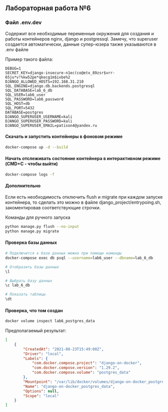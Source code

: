 ## Лабораторная работа №6

### Файл .env.dev
Содержит все необходимые переменные окружения для создания и работы контейнеров nginx, django и postgressql. Замечу, что superuser создается автоматически, данные супер-юзера также указываются в .env файле

Пример такого файла:
```
DEBUG=1
SECRET_KEY=django-insecure-n1ec(co@etx_89zsr$vrr-65ju*v!%kw52pe*qkecg1m$ixbe%2
DJANGO_ALLOWED_HOSTS=192.168.31.210
SQL_ENGINE=django.db.backends.postgresql
SQL_DATABASE=lab_6_db
SQL_USER=lab6_user
SQL_PASSWORD=lab6_password
SQL_HOST=db
SQL_PORT=5432
DATABASE=postgres
DJANGO_SUPERUSER_USERNAME=kali
DJANGO_SUPERUSER_PASSWORD=kali
DJANGO_SUPERUSER_EMAIL=patison4@yandex.ru
```

#### Скачать и запустить контейнеры в фоновом режиме
```sh
docker-compose up -d --build 
```

#### Начать отслеживать состояние контейнера в интерактивном режиме (CMD+C - чтобы выйти)
```sh
docker-compose logs -f 
```


#### Дополнительно
Если есть необходимость отключить flush и migrate при каждом запуске контейнера, то сделать это можно в файле django_project/entrypoing.sh, закоментировав соответствующие строчки.

Команды для ручного запуска
```sh
python manage.py flush --no-input
python manage.py migrate
```

#### Проверка базы данных
```sh
# Подключится к базе данных можно при помощи команды
docker-compose exec db psql --username=lab6_user --dbname=lab_6_db

# Отобразить базы данных
\l

# Выбрать базу данных
\c lab_6_db

# Показать таблицы
\dt 
```


#### Проверка, что том создан
```sh
docker volume inspect lab6_postgres_data 
```

Предполагаемый результат: 
```json
[
    {
        "CreatedAt": "2021-08-23T15:49:08Z",
        "Driver": "local",
        "Labels": {
            "com.docker.compose.project": "django-on-docker",
            "com.docker.compose.version": "1.29.2",
            "com.docker.compose.volume": "postgres_data"
        },
        "Mountpoint": "/var/lib/docker/volumes/django-on-docker_postgres_data/_data",
        "Name": "django-on-docker_postgres_data",
        "Options": null,
        "Scope": "local"
    }
]
```